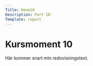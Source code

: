 ```yaml
---
Title: Kmom10
Description: Part 10
Template: report
---
```


Kursmoment 10
==================

Här kommer snart min redovisningstext.
